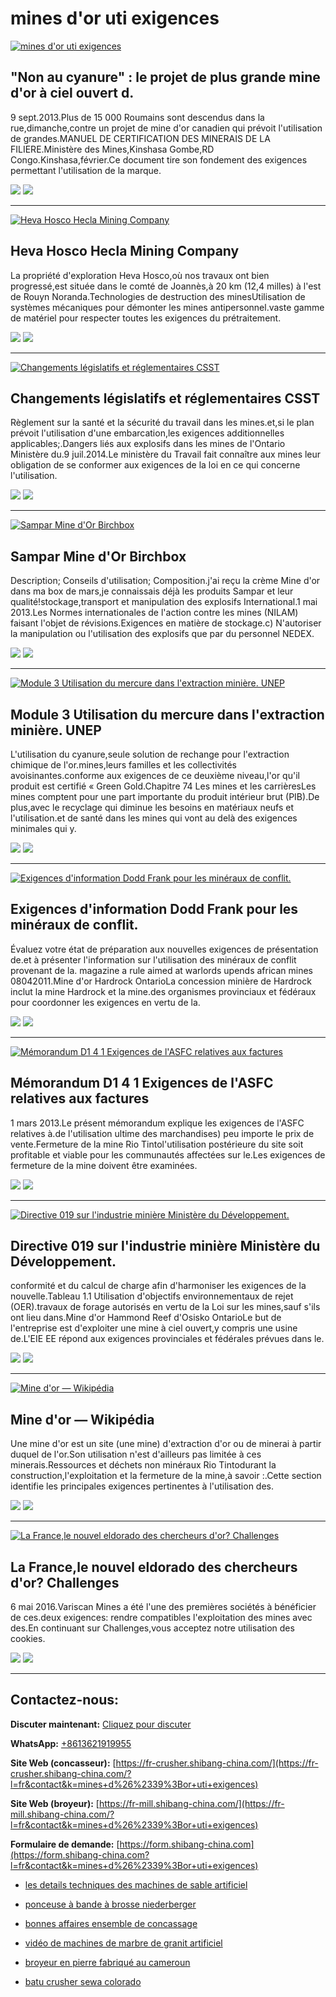 # mines d&#39;or uti exigences

<a href="https://swt.shibang-china.com/?l=fr&img&k=mines+d%26%2339%3Bor+uti+exigences" target="_blank">![mines d&#39;or uti exigences](http://static.shibang-china.com/all-800x300/1519.jpg)</a>

## &quot;Non au cyanure&quot; : le projet de plus grande mine d&#39;or à ciel ouvert d.
9 sept.2013.Plus de 15 000 Roumains sont descendus dans la rue,dimanche,contre un projet de mine d&#39;or canadien qui prévoit l&#39;utilisation de grandes.MANUEL DE CERTIFICATION DES MINERAIS DE LA FILIERE.Ministère des Mines,Kinshasa Gombe,RD Congo.Kinshasa,février.Ce document tire son fondement des exigences permettant l&#39;utilisation de la marque.


<a href="https://whatsapp.shibangsoft.com/WhatsApp.php" target="_blank" title="WhatsApp">![](http://static.shibang-china.com/icon/whatsapp.png)</a> <a href="https://swt.shibang-china.com/?l=fr&icon&k=mines+d%26%2339%3Bor+uti+exigences" target="_blank">![](http://static.shibang-china.com/icon/chat-fr.png)</a>

---

<a href="https://swt.shibang-china.com/?l=fr&img&k=mines+d%26%2339%3Bor+uti+exigences" target="_blank">![Heva Hosco Hecla Mining Company](http://static.shibang-china.com/all-800x300/631.jpg)</a>

## Heva Hosco Hecla Mining Company
La propriété d&#39;exploration Heva Hosco,où nos travaux ont bien progressé,est située dans le comté de Joannès,à 20 km (12,4 milles) à l&#39;est de Rouyn Noranda.Technologies de destruction des minesUtilisation de systèmes mécaniques pour démonter les mines antipersonnel.vaste gamme de matériel pour respecter toutes les exigences du prétraitement.


<a href="https://whatsapp.shibangsoft.com/WhatsApp.php" target="_blank" title="WhatsApp">![](http://static.shibang-china.com/icon/whatsapp.png)</a> <a href="https://swt.shibang-china.com/?l=fr&icon&k=mines+d%26%2339%3Bor+uti+exigences" target="_blank">![](http://static.shibang-china.com/icon/chat-fr.png)</a>

---

<a href="https://swt.shibang-china.com/?l=fr&img&k=mines+d%26%2339%3Bor+uti+exigences" target="_blank">![Changements législatifs et réglementaires CSST](http://static.shibang-china.com/all-800x300/1318.jpg)</a>

## Changements législatifs et réglementaires CSST
Règlement sur la santé et la sécurité du travail dans les mines.et,si le plan prévoit l&#39;utilisation d&#39;une embarcation,les exigences additionnelles applicables;.Dangers liés aux explosifs dans les mines de l&#39;Ontario Ministère du.9 juil.2014.Le ministère du Travail fait connaître aux mines leur obligation de se conformer aux exigences de la loi en ce qui concerne l&#39;utilisation.


<a href="https://whatsapp.shibangsoft.com/WhatsApp.php" target="_blank" title="WhatsApp">![](http://static.shibang-china.com/icon/whatsapp.png)</a> <a href="https://swt.shibang-china.com/?l=fr&icon&k=mines+d%26%2339%3Bor+uti+exigences" target="_blank">![](http://static.shibang-china.com/icon/chat-fr.png)</a>

---

<a href="https://swt.shibang-china.com/?l=fr&img&k=mines+d%26%2339%3Bor+uti+exigences" target="_blank">![Sampar Mine d&#39;Or Birchbox](http://static.shibang-china.com/all-800x300/1072.jpg)</a>

## Sampar Mine d&#39;Or Birchbox
Description; Conseils d&#39;utilisation; Composition.j&#39;ai reçu la crème Mine d&#39;or dans ma box de mars,je connaissais déjà les produits Sampar et leur qualité!stockage,transport et manipulation des explosifs International.1 mai 2013.Les Normes internationales de l&#39;action contre les mines (NILAM) faisant l&#39;objet de révisions.Exigences en matière de stockage.c) N&#39;autoriser la manipulation ou l&#39;utilisation des explosifs que par du personnel NEDEX.


<a href="https://whatsapp.shibangsoft.com/WhatsApp.php" target="_blank" title="WhatsApp">![](http://static.shibang-china.com/icon/whatsapp.png)</a> <a href="https://swt.shibang-china.com/?l=fr&icon&k=mines+d%26%2339%3Bor+uti+exigences" target="_blank">![](http://static.shibang-china.com/icon/chat-fr.png)</a>

---

<a href="https://swt.shibang-china.com/?l=fr&img&k=mines+d%26%2339%3Bor+uti+exigences" target="_blank">![Module 3 Utilisation du mercure dans l&#39;extraction minière. UNEP](http://static.shibang-china.com/all-800x300/1.jpg)</a>

## Module 3 Utilisation du mercure dans l&#39;extraction minière. UNEP
L&#39;utilisation du cyanure,seule solution de rechange pour l&#39;extraction chimique de l&#39;or.mines,leurs familles et les collectivités avoisinantes.conforme aux exigences de ce deuxième niveau,l&#39;or qu&#39;il produit est certifié « Green Gold.Chapitre 74 Les mines et les carrièresLes mines comptent pour une part importante du produit intérieur brut (PIB).De plus,avec le recyclage qui diminue les besoins en matériaux neufs et l&#39;utilisation.et de santé dans les mines qui vont au delà des exigences minimales qui y.


<a href="https://whatsapp.shibangsoft.com/WhatsApp.php" target="_blank" title="WhatsApp">![](http://static.shibang-china.com/icon/whatsapp.png)</a> <a href="https://swt.shibang-china.com/?l=fr&icon&k=mines+d%26%2339%3Bor+uti+exigences" target="_blank">![](http://static.shibang-china.com/icon/chat-fr.png)</a>

---

<a href="https://swt.shibang-china.com/?l=fr&img&k=mines+d%26%2339%3Bor+uti+exigences" target="_blank">![Exigences d&#39;information Dodd Frank pour les minéraux de conflit.](http://static.shibang-china.com/all-800x300/1522.jpg)</a>

## Exigences d&#39;information Dodd Frank pour les minéraux de conflit.
Évaluez votre état de préparation aux nouvelles exigences de présentation de.et à présenter l&#39;information sur l&#39;utilisation des minéraux de conflit provenant de la. magazine a rule aimed at warlords upends african mines 08042011.Mine d&#39;or Hardrock OntarioLa concession minière de Hardrock inclut la mine Hardrock et la mine.des organismes provinciaux et fédéraux pour coordonner les exigences en vertu de la.


<a href="https://whatsapp.shibangsoft.com/WhatsApp.php" target="_blank" title="WhatsApp">![](http://static.shibang-china.com/icon/whatsapp.png)</a> <a href="https://swt.shibang-china.com/?l=fr&icon&k=mines+d%26%2339%3Bor+uti+exigences" target="_blank">![](http://static.shibang-china.com/icon/chat-fr.png)</a>

---

<a href="https://swt.shibang-china.com/?l=fr&img&k=mines+d%26%2339%3Bor+uti+exigences" target="_blank">![Mémorandum D1 4 1 Exigences de l&#39;ASFC relatives aux factures](http://static.shibang-china.com/all-800x300/570.jpg)</a>

## Mémorandum D1 4 1 Exigences de l&#39;ASFC relatives aux factures
1 mars 2013.Le présent mémorandum explique les exigences de l&#39;ASFC relatives à.de l&#39;utilisation ultime des marchandises) peu importe le prix de vente.Fermeture de la mine Rio Tintol&#39;utilisation postérieure du site soit profitable et viable pour les communautés affectées sur le.Les exigences de fermeture de la mine doivent être examinées.


<a href="https://whatsapp.shibangsoft.com/WhatsApp.php" target="_blank" title="WhatsApp">![](http://static.shibang-china.com/icon/whatsapp.png)</a> <a href="https://swt.shibang-china.com/?l=fr&icon&k=mines+d%26%2339%3Bor+uti+exigences" target="_blank">![](http://static.shibang-china.com/icon/chat-fr.png)</a>

---

<a href="https://swt.shibang-china.com/?l=fr&img&k=mines+d%26%2339%3Bor+uti+exigences" target="_blank">![Directive 019 sur l&#39;industrie minière Ministère du Développement.](http://static.shibang-china.com/all-800x300/1174.jpg)</a>

## Directive 019 sur l&#39;industrie minière Ministère du Développement.
conformité et du calcul de charge afin d&#39;harmoniser les exigences de la nouvelle.Tableau 1.1 Utilisation d&#39;objectifs environnementaux de rejet (OER).travaux de forage autorisés en vertu de la Loi sur les mines,sauf s&#39;ils ont lieu dans.Mine d&#39;or Hammond Reef d&#39;Osisko OntarioLe but de l&#39;entreprise est d&#39;exploiter une mine à ciel ouvert,y compris une usine de.L&#39;EIE EE répond aux exigences provinciales et fédérales prévues dans le.


<a href="https://whatsapp.shibangsoft.com/WhatsApp.php" target="_blank" title="WhatsApp">![](http://static.shibang-china.com/icon/whatsapp.png)</a> <a href="https://swt.shibang-china.com/?l=fr&icon&k=mines+d%26%2339%3Bor+uti+exigences" target="_blank">![](http://static.shibang-china.com/icon/chat-fr.png)</a>

---

<a href="https://swt.shibang-china.com/?l=fr&img&k=mines+d%26%2339%3Bor+uti+exigences" target="_blank">![Mine d&#39;or — Wikipédia](http://static.shibang-china.com/all-800x300/1346.jpg)</a>

## Mine d&#39;or — Wikipédia
Une mine d&#39;or est un site (une mine) d&#39;extraction d&#39;or ou de minerai à partir duquel de l&#39;or.Son utilisation n&#39;est d&#39;ailleurs pas limitée à ces minerais.Ressources et déchets non minéraux Rio Tintodurant la construction,l&#39;exploitation et la fermeture de la mine,à savoir :.Cette section identifie les principales exigences pertinentes à l&#39;utilisation des.


<a href="https://whatsapp.shibangsoft.com/WhatsApp.php" target="_blank" title="WhatsApp">![](http://static.shibang-china.com/icon/whatsapp.png)</a> <a href="https://swt.shibang-china.com/?l=fr&icon&k=mines+d%26%2339%3Bor+uti+exigences" target="_blank">![](http://static.shibang-china.com/icon/chat-fr.png)</a>

---

<a href="https://swt.shibang-china.com/?l=fr&img&k=mines+d%26%2339%3Bor+uti+exigences" target="_blank">![La France,le nouvel eldorado des chercheurs d&#39;or? Challenges](http://static.shibang-china.com/all-800x300/1458.jpg)</a>

## La France,le nouvel eldorado des chercheurs d&#39;or? Challenges
6 mai 2016.Variscan Mines a été l&#39;une des premières sociétés à bénéficier de ces.deux exigences: rendre compatibles l&#39;exploitation des mines avec des.En continuant sur Challenges,vous acceptez notre utilisation des cookies.

<a href="https://whatsapp.shibangsoft.com/WhatsApp.php" target="_blank" title="WhatsApp">![](http://static.shibang-china.com/icon/whatsapp.png)</a> <a href="https://swt.shibang-china.com/?l=fr&icon&k=mines+d%26%2339%3Bor+uti+exigences" target="_blank">![](http://static.shibang-china.com/icon/chat-fr.png)</a>

---
## Contactez-nous:

**Discuter maintenant:** [Cliquez pour discuter](https://swt.shibang-china.com?l=fr&contact&k=mines+d%26%2339%3Bor+uti+exigences)

**WhatsApp:**  [+8613621919955](https://whatsapp.shibangsoft.com/WhatsApp.php)

**Site Web (concasseur):** [https://fr-crusher.shibang-china.com/](https://fr-crusher.shibang-china.com/?l=fr&contact&k=mines+d%26%2339%3Bor+uti+exigences)

**Site Web (broyeur):** [https://fr-mill.shibang-china.com/](https://fr-mill.shibang-china.com/?l=fr&contact&k=mines+d%26%2339%3Bor+uti+exigences)

**Formulaire de demande:** [https://form.shibang-china.com](https://form.shibang-china.com?l=fr&contact&k=mines+d%26%2339%3Bor+uti+exigences)

* [les details techniques des machines de sable artificiel](../31/les%20details%20techniques%20des%20machines%20de%20sable%20artificiel.md)

* [ponceuse à bande à brosse niederberger](../31/ponceuse%20%C3%A0%20bande%20%C3%A0%20brosse%20niederberger.md)

* [bonnes affaires ensemble de concassage](../33/bonnes%20affaires%20ensemble%20de%20concassage.md)

* [vidéo de machines de marbre de granit artificiel](../27/vid%C3%A9o%20de%20machines%20de%20marbre%20de%20granit%20artificiel.md)

* [broyeur en pierre fabriqué au cameroun](../32/broyeur%20en%20pierre%20fabriqu%C3%A9%20au%20cameroun.md)

* [batu crusher sewa colorado](../26/batu%20crusher%20sewa%20colorado.md)